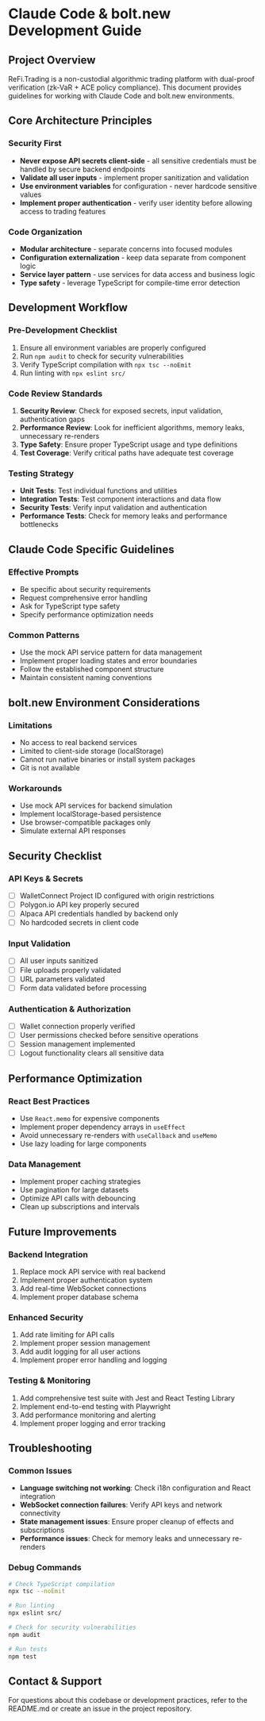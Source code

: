 # Claude Code & bolt.new Development Guide

## Project Overview
ReFi.Trading is a non-custodial algorithmic trading platform with dual-proof verification (zk-VaR + ACE policy compliance). This document provides guidelines for working with Claude Code and bolt.new environments.

## Core Architecture Principles

### Security First
- **Never expose API secrets client-side** - all sensitive credentials must be handled by secure backend endpoints
- **Validate all user inputs** - implement proper sanitization and validation
- **Use environment variables** for configuration - never hardcode sensitive values
- **Implement proper authentication** - verify user identity before allowing access to trading features

### Code Organization
- **Modular architecture** - separate concerns into focused modules
- **Configuration externalization** - keep data separate from component logic
- **Service layer pattern** - use services for data access and business logic
- **Type safety** - leverage TypeScript for compile-time error detection

## Development Workflow

### Pre-Development Checklist
1. Ensure all environment variables are properly configured
2. Run `npm audit` to check for security vulnerabilities
3. Verify TypeScript compilation with `npx tsc --noEmit`
4. Run linting with `npx eslint src/`

### Code Review Standards
1. **Security Review**: Check for exposed secrets, input validation, authentication gaps
2. **Performance Review**: Look for inefficient algorithms, memory leaks, unnecessary re-renders
3. **Type Safety**: Ensure proper TypeScript usage and type definitions
4. **Test Coverage**: Verify critical paths have adequate test coverage

### Testing Strategy
- **Unit Tests**: Test individual functions and utilities
- **Integration Tests**: Test component interactions and data flow
- **Security Tests**: Verify input validation and authentication
- **Performance Tests**: Check for memory leaks and performance bottlenecks

## Claude Code Specific Guidelines

### Effective Prompts
- Be specific about security requirements
- Request comprehensive error handling
- Ask for TypeScript type safety
- Specify performance optimization needs

### Common Patterns
- Use the mock API service pattern for data management
- Implement proper loading states and error boundaries
- Follow the established component structure
- Maintain consistent naming conventions

## bolt.new Environment Considerations

### Limitations
- No access to real backend services
- Limited to client-side storage (localStorage)
- Cannot run native binaries or install system packages
- Git is not available

### Workarounds
- Use mock API services for backend simulation
- Implement localStorage-based persistence
- Use browser-compatible packages only
- Simulate external API responses

## Security Checklist

### API Keys & Secrets
- [ ] WalletConnect Project ID configured with origin restrictions
- [ ] Polygon.io API key properly secured
- [ ] Alpaca API credentials handled by backend only
- [ ] No hardcoded secrets in client code

### Input Validation
- [ ] All user inputs sanitized
- [ ] File uploads properly validated
- [ ] URL parameters validated
- [ ] Form data validated before processing

### Authentication & Authorization
- [ ] Wallet connection properly verified
- [ ] User permissions checked before sensitive operations
- [ ] Session management implemented
- [ ] Logout functionality clears all sensitive data

## Performance Optimization

### React Best Practices
- Use `React.memo` for expensive components
- Implement proper dependency arrays in `useEffect`
- Avoid unnecessary re-renders with `useCallback` and `useMemo`
- Use lazy loading for large components

### Data Management
- Implement proper caching strategies
- Use pagination for large datasets
- Optimize API calls with debouncing
- Clean up subscriptions and intervals

## Future Improvements

### Backend Integration
1. Replace mock API service with real backend
2. Implement proper authentication system
3. Add real-time WebSocket connections
4. Implement proper database schema

### Enhanced Security
1. Add rate limiting for API calls
2. Implement proper session management
3. Add audit logging for all user actions
4. Implement proper error handling and logging

### Testing & Monitoring
1. Add comprehensive test suite with Jest and React Testing Library
2. Implement end-to-end testing with Playwright
3. Add performance monitoring and alerting
4. Implement proper logging and error tracking

## Troubleshooting

### Common Issues
- **Language switching not working**: Check i18n configuration and React integration
- **WebSocket connection failures**: Verify API keys and network connectivity
- **State management issues**: Ensure proper cleanup of effects and subscriptions
- **Performance issues**: Check for memory leaks and unnecessary re-renders

### Debug Commands
```bash
# Check TypeScript compilation
npx tsc --noEmit

# Run linting
npx eslint src/

# Check for security vulnerabilities
npm audit

# Run tests
npm test
```

## Contact & Support
For questions about this codebase or development practices, refer to the README.md or create an issue in the project repository.